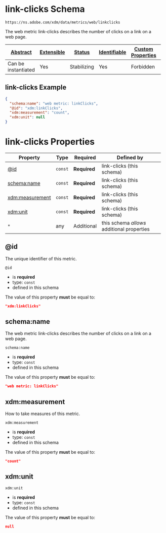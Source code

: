
# link-clicks Schema

```
https://ns.adobe.com/xdm/data/metrics/web/linkclicks
```

The web metric link-clicks describes the number of clicks on a link on a web page.

| [Abstract](../../abstract.md) | [Extensible](../../extensions.md) | [Status](../../status.md) | [Identifiable](../../id.md) | [Custom Properties](../../extensions.md) | [Additional Properties](../../extensions.md) | Defined In |
|-------------------------------|-----------------------------------|---------------------------|-----------------------------|------------------------------------------|----------------------------------------------|------------|
| Can be instantiated | Yes | Stabilizing | Yes | Forbidden | Permitted | [data/linkclicks.schema.json](data/linkclicks.schema.json) |

## link-clicks Example
```json
{
  "schema:name": "web metric: linkClicks",
  "@id": "xdm:linkClicks",
  "xdm:measurement": "count",
  "xdm:unit": null
}
```

# link-clicks Properties

| Property | Type | Required | Defined by |
|----------|------|----------|------------|
| [@id](#@id) | `const` | **Required** | link-clicks (this schema) |
| [schema:name](#schemaname) | `const` | **Required** | link-clicks (this schema) |
| [xdm:measurement](#xdmmeasurement) | `const` | **Required** | link-clicks (this schema) |
| [xdm:unit](#xdmunit) | `const` | **Required** | link-clicks (this schema) |
| `*` | any | Additional | this schema *allows* additional properties |

## @id

The unique identifier of this metric.

`@id`
* is **required**
* type: `const`
* defined in this schema

The value of this property **must** be equal to:

```json
"xdm:linkClicks"
```





## schema:name

The web metric link-clicks describes the number of clicks on a link on a web page.

`schema:name`
* is **required**
* type: `const`
* defined in this schema

The value of this property **must** be equal to:

```json
"web metric: linkClicks"
```





## xdm:measurement

How to take measures of this metric.

`xdm:measurement`
* is **required**
* type: `const`
* defined in this schema

The value of this property **must** be equal to:

```json
"count"
```





## xdm:unit


`xdm:unit`
* is **required**
* type: `const`
* defined in this schema

The value of this property **must** be equal to:

```json
null
```




